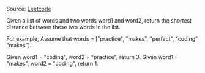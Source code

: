 Source: [Leetcode](https://tonycao.gitbooks.io/leetcode-locked/content/LeetCode%20Locked/c1.4.html)

Given a list of words and two words word1 and word2, return the shortest distance between these two words in the list.

For example, Assume that words = ["practice", "makes", "perfect", "coding", "makes"].

Given word1 = "coding", word2 = "practice", return 3. Given word1 = "makes", word2 = "coding", return 1.
